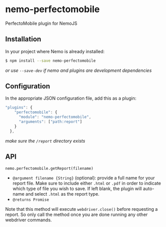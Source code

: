 # nemo-perfectomobile
PerfectoMobile plugin for NemoJS

## Installation

In your project where Nemo is already installed:

```bash
$ npm install --save nemo-perfectomobile
```

_or use `--save-dev` if nemo and plugins are development dependencies_

## Configuration

In the appropriate JSON configuration file, add this as a plugin:

```javascript
"plugins": {
    "perfectomobile": {
      "module": "nemo-perfectomobile",
      "arguments": ["path:report"]
    }
  },
```

_make sure the `/report` directory exists_

## API

`nemo.perfectomobile.getReport(filename)`
* `@argument filename {String}` (optional): provide a full name for your report file. Make sure to include either `.html` or `.pdf` 
in order to indicate which type of file you wish to save. If left blank, the plugin will auto-name and select `.html` as the 
report type.
* `@returns Promise`

Note that this method will execute `webdriver.close()` before requesting a report. So only call the method once you are done 
running any other webdriver commands.
